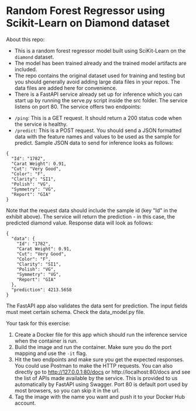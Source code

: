 # Random Forest Regressor using Scikit-Learn on Diamond dataset

About this repo:

- This is a random forest regressor model built using SciKit-Learn on the `diamond` dataset.
- The model has been trained already and the trained model artifacts are included.
- The repo contains the original dataset used for training and testing but you should generally avoid adding large data files in your repos. The data files are added here for convenience.
- There is a FastAPI service already set up for inference which you can start up by running the serve.py script inside the src folder. The service listens on port 80. The service offers two endpoints:

* `/ping`: This is a GET request. It should return a 200 status code when the service is healthy.
* `/predict`: This is a POST request. You should send a JSON formatted data with the feature names and values to be used as the sample for predict. Sample JSON data to send for inference looks as follows:

```
{
  "Id": "1782",
  "Carat Weight": 0.91,
  "Cut": "Very Good",
  "Color": "F",
  "Clarity": "SI1",
  "Polish": "VG",
  "Symmetry": "VG",
  "Report": "GIA"
}
```

Note that the request data should include the sample id (key "Id" in the exhibit above). The service will return the prediction - in this case, the predicted diamond value. Response data will look as follows:

```
{
  "data": {
    "Id": "1782",
    "Carat Weight": 0.91,
    "Cut": "Very Good",
    "Color": "F",
    "Clarity": "SI1",
    "Polish": "VG",
    "Symmetry": "VG",
    "Report": "GIA"
  },
  "prediction": 4213.5658
}
```

The FastAPI app also validates the data sent for prediction. The input fields must meet certain schema. Check the data_model.py file.

Your task for this exercise:

1. Create a Docker file for this app which should run the inference service when the container is run.
2. Build the image and run the container. Make sure you do the port mapping and use the `-it` flag.
3. Hit the two endpoints and make sure you get the expected responses.  
   You could use Postman to make the HTTP requests. You can also directly go to http://127.0.0.1:80/docs or http://localhost:80/docs and see the list of APIs made available by the service. This is provided to us automatically by FastAPI using Swagger. Port 80 is default port used by most browsers, so you can skip it in the url.
4. Tag the image with the name you want and push it to your Docker Hub account.
